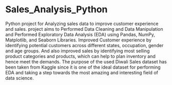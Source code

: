 # Sales_Analysis_Python
Python project for Analyzing sales data to improve customer experience and sales.
project aims to Performed Data Cleaning and Data Manipulation and Performed Exploratory Data Analysis (EDA) using Pandas, NumPy, Matplotlib, and Seaborn Libraries. Improved Customer experience by identifying potential customers across different states, occupation, gender and age groups. And also improved sales by identifying most selling product categories and products, which can help to plan inventory and hence meet the demands. The purpose of the used Diwali Sales dataset has been taken from Kaggle since it is one of the ideal dataset for performing EDA and taking a step towards the most amazing and interesting field of data science.
